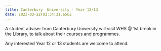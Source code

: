 ```yaml
---
title: Canterbury  University - Year 12/13
date: 2023-03-22T02:34:31.656Z
---
```

A student adviser from Canterbury University will visit WHS @ 1st break in the Library, to talk about their courses and programmes.


Any interested Year 12 or 13 students are welcome to attend. 